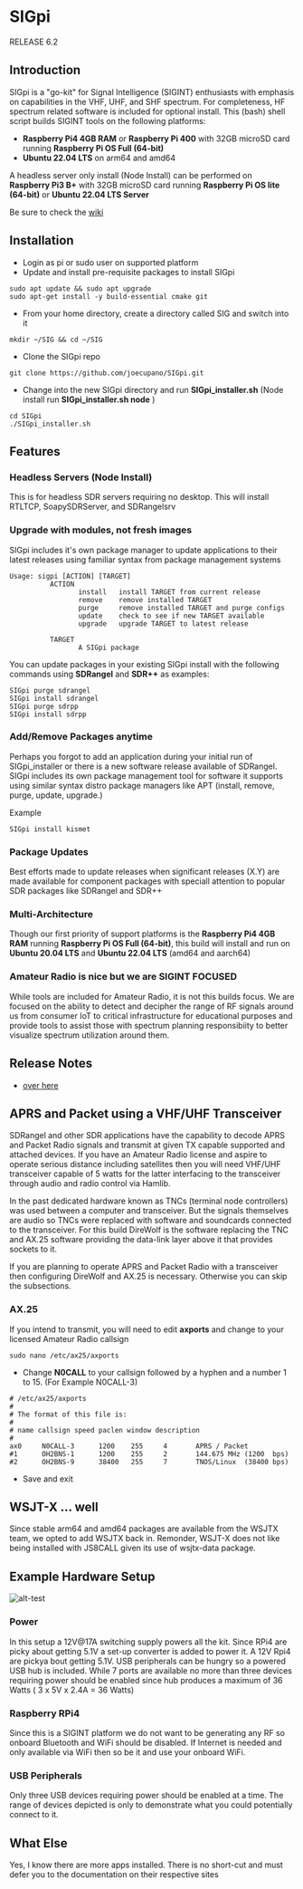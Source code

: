 # SIGpi

RELEASE 6.2


## Introduction

SIGpi is a "go-kit" for Signal Intelligence (SIGINT) enthusiasts with emphasis on capabilities in the VHF, UHF, and SHF spectrum. For completeness, HF spectrum related software is included for optional install. This (bash) shell script builds SIGINT tools on the following platforms:

- **Raspberry Pi4 4GB RAM** or **Raspberry Pi 400** with 32GB microSD card running **Raspberry Pi OS Full (64-bit)**
- **Ubuntu 22.04 LTS** on arm64 and amd64

A headless server only install (Node Install) can be performed on **Raspberry Pi3 B+** with 32GB microSD card running **Raspberry Pi OS lite (64-bit)** or **Ubuntu 22.04 LTS Server**

Be sure to check the [wiki](https://github.com/joecupano/SIGpi/wiki)

## Installation

- Login as pi or sudo user on supported platform
- Update and install pre-requisite packages to install SIGpi

```
sudo apt update && sudo apt upgrade
sudo apt-get install -y build-essential cmake git
```

- From your home directory, create a directory called SIG and switch into it

```
mkdir ~/SIG && cd ~/SIG
```

- Clone the SIGpi repo

```
git clone https://github.com/joecupano/SIGpi.git
```

- Change into the new SIGpi directory and run **SIGpi_installer.sh**  (Node install run **SIGpi_installer.sh node** )


```
cd SIGpi
./SIGpi_installer.sh
```

## Features

### Headless Servers (Node Install)
This is for headless SDR servers requiring no desktop. This will install RTLTCP, SoapySDRServer, and SDRangelsrv

### Upgrade with modules, not fresh images
SIGpi includes it's own package manager to update applications to their latest releases using familiar syntax from package management systems

```
Usage: sigpi [ACTION] [TARGET]
          ACTION  
                 install   install TARGET from current release
                 remove    remove installed TARGET
                 purge     remove installed TARGET and purge configs
                 update    check to see if new TARGET available
                 upgrade   upgrade TARGET to latest release

          TARGET
                 A SIGpi package
```

You can update packages in your existing SIGpi install with the following commands using **SDRangel** and **SDR++** as examples:

```
SIGpi purge sdrangel
SIGpi install sdrangel
SIGpi purge sdrpp
SIGpi install sdrpp
```

### Add/Remove Packages anytime
Perhaps you forgot to add an application during your initial run of SIGpi_installer or there is a new software release available of SDRangel. SIGpi includes its own package management tool for software it supports using similar syntax distro package managers like APT (install, remove, purge, update, upgrade.)

Example
```
SIGpi install kismet
```

### Package Updates
Best efforts made to update releases when significant releases (X.Y) are made available for component packages with speciall attention to popular SDR packages like SDRangel and SDR++


### Multi-Architecture
Though our first priority of support platforms is the **Raspberry Pi4 4GB RAM** running **Raspberry Pi OS Full (64-bit)**, this build will install and run on **Ubuntu 20.04 LTS** and **Ubuntu 22.04 LTS** (amd64 and aarch64)

### Amateur Radio is nice but we are SIGINT FOCUSED
While tools are included for Amateur Radio, it is not this builds focus. We are focused on the ability to detect and decipher the range of RF signals around us from consumer IoT to critical infrastructure for educational purposes and provide tools to assist those with spectrum planning responsibiity to better visualize spectrum utilization around them.


## Release Notes
* [over here](RELEASE_NOTES.md)


## APRS and Packet using a VHF/UHF Transceiver
SDRangel and other SDR applications have the capability to decode APRS and Packet Radio signals and transmit at given TX capable supported and attached devices. If you have an Amateur Radio license and aspire to operate serious distance including satellites then you will need VHF/UHF transceiver capable of 5 watts for the latter interfacing to the transceiver through audio and radio control via Hamlib.

In the past dedicated hardware known as TNCs (terminal node controllers) was used between a computer and transceiver. But the signals themselves are audio so TNCs were replaced with software and soundcards connected to the transceiver. For this build DireWolf is the software replacing the TNC and AX.25 software providing the data-link layer above it that provides sockets to it.

If you are planning to operate APRS and Packet Radio with a transceiver then configuring DireWolf and AX.25 is necessary. Otherwise you can skip the subsections. 

### AX.25
If you intend to transmit, you will need to edit **axports** and change to your licensed Amateur Radio callsign

```
sudo nano /etc/ax25/axports
```

- Change **N0CALL** to your callsign followed by a hyphen and a number 1 to 15. (For Example  N0CALL-3)

```
# /etc/ax25/axports
#
# The format of this file is:
#
# name callsign speed paclen window description
#
ax0     N0CALL-3      1200    255     4       APRS / Packet
#1      OH2BNS-1      1200    255     2       144.675 MHz (1200  bps)
#2      OH2BNS-9      38400   255     7       TNOS/Linux  (38400 bps)
```

- Save and exit

## WSJT-X ... well
Since stable arm64 and amd64 packages are available from the WSJTX team, we opted to add WSJTX back in.
Remonder, WSJT-X does not like being installed with JS8CALL given its use of wsjtx-data package.

## Example Hardware Setup
![alt-test](https://github.com/joecupano/SIGpi/blob/main/backgrounds/SIGpi_architecture.png)

### Power
In this setup a 12V@17A switching supply powers all the kit. Since RPi4 are picky about getting 5.1V a set-up converter is added to power it. A 12V Rpi4 are pickya bout getting 5.1V. USB peripherals can be hungry so a powered USB hub is included. While 7 ports are available no more than three devices requiring power should be enabled since hub produces a maximum of 36 Watts ( 3 x 5V x 2.4A = 36 Watts)

### Raspberry RPi4
Since this is a SIGINT platform we do not want to be generating any RF so onboard Bluetooth and WiFi should be disabled. If Internet is needed and only available via WiFi then so be it and use your onboard WiFi.

### USB Peripherals
Only three USB devices requiring power should be enabled at a time. The range of devices depicted is only to demonstrate what you could potentially connect to it.

## What Else
Yes, I know there are more apps installed. There is no short-cut and must defer you to the documentation on their respective sites
